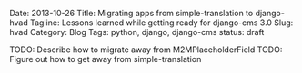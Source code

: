 Date: 2013-10-26
Title: Migrating apps from simple-translation to django-hvad
Tagline: Lessons learned while getting ready for django-cms 3.0 
Slug: hvad
Category: Blog
Tags: python, django, django-cms 
status: draft

TODO: Describe how to migrate away from M2MPlaceholderField 
TODO: Figure out how to get away from simple-translation
